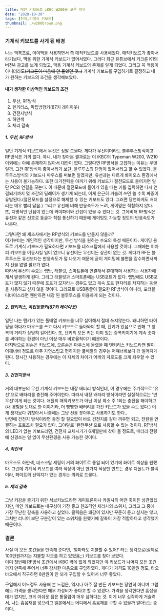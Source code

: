 ```yaml
---
title: 메인 키보드로 iKBC W200을 고른 이유
date: "2020-10-30"
tags: [취미,기계식 키보드]
thumbnail: ./w200brown.png
---
```


### 기계식 키보드를 사게 된 배경
나는 맥북프로, 아이맥을 사용하면서 쭉 매직키보드를 사용해왔다. 매직키보드가 좋아서라기보다, 맥을 위한 기계식 키보드가 없어서였다. 그러다 최근 유튜브에서 키크론 K1의 버전4 광고를 보게 되었고, 맥용 기계식 키보드의 존재를 알게 되었다. 그리고 꼭 맥용이 아니더라도~~(키크론이 마음에 안 들었던 것..)~~ 기계식 키보드를 구입하기로 결정하고 내가 원하는 키보드의 조건을 생각해보았다.

#### 내가 생각한 이상적인 키보드의 조건
1. 무선, RF방식
2. 텐키리스, 독립방향키(87키 레이아웃)
3. 건전지방식
4. 하얀색
5. 체리 갈축

##### 1. 무선, RF방식
일단 기계식 키보드에서 무선은 정말 드물다. 게다가 무선이더라도 블루투스방식이고 RF방식은 거의 없다. 아니, 내가 찾아본 결과로는 이 iKBC의 Typeman W200, W210 이외에는 아예 존재하지 않아서 대안이 없다. 그렇다면 RF방식을 고집하는 이유는 무엇일까. 그건 RF방식이 좋아서라기 보단, 블루투스의 단점이 없어서라고 할 수 있겠다.
블루투스방식의 키보드나 마우스를 써보면 알겠지만, 유선과는 다르게 바이오스 환경에서는 사용이 불가능하다. 또한 대기전력을 아끼기 위해 키보드가 절전모드로 들어가면 일단 PC와 연결을 끊는다. 이 때문에 절전모드에 들어가 있을 때는 키를 입력하면 다시 연결되기까지 몇 초간의 딜레이가 생기게 되는데, 이게 은근히 거슬려 쓰면 쓸 수록 짜증이 유발된다.(절전모드를 설정으로 해제할 수 있는 키보드도 있다. 그러면 당연하게도 배터리는 매우 빨리 닳음.) 그리고 유선에 비해 반응속도가 느려, 게이밍은 적합하지 않다.
또, 치명적인 단점이 있는데 와이파이와 간섭이 있을 수 있다는 것. 그에비해 RF방식은 유선과 같은 신호로 동글과 직접 통신하기 때문에 게이밍도 가능할 정도의 반응속도가 나온다.

그렇다면 왜 제조사에서는 RF방식의 키보드를 만들지 않을까?  
여기부터는 개인적인 생각이지만, 무선 방식을 원하는 수요의 특성 때문이다. 게이밍 용도로 기계식 키보드가 필요하다면 키보드를 데스크탑에서 사용할 것이다. 그때에는 어차피 키보드를 이동시킬 일이 없으니 유선이든 무선이든 상관이 없는 것. 게다가 RF든 블루투스든 유선보다는 반응속도가 덜 나오기 때문에 굳이 게이밍에 불편을 감수하면서까지 선을 없앨 필요가 없다.  
따라서 무선의 수요는 랩탑, 태블릿, 스마트폰에 연결해서 휴대하며 사용하는 사용자에게서 발생하게 된다. 그리고 태블릿과 스마트폰에는 USB포트가 없다. 랩탑에도 USB포트가 많지 않기 때문에 포트가 모자라는 경우도 있고 계속 포트 한자리를 차지하는 동글을 사용하고 싶지 않을 것이다. 그러므로 USB동글이 필요한 RF방식이 아니라, 포터블 디바이스라면 웬만하면 내장 된 블루투스를 이용하게 되는 것이다.

##### 2. 텐키리스, 독립방향키(87키 레이아웃)
일단 나는 텐키가 있는 풀배열 키보드를 너무 싫어해서 절대 쓰지않는다. 왜냐하면 타이핑을 하다가 마우스를 쓰고 다시 키보드로 돌아와야 할 때, 텐키가 있음으로 인해 그 왕복의 거리가 상당히 길어진다. 또, 텐키의 모든 키는 이미 있는 중복키이기에 계속 숫자를 써야하는 환경이 아닌 이상 매우 비효율적이기 떄문이다.  
마지막으로 왼손은 키보드에, 오른손은 마우스에 올렸을 때 텐키리스 키보드라면 팔이 어깨너비 정도로 아주 자연스럽고 편하지만 풀배열의 경우는 어꺠너비보다 더 벌어지게 된다. 장시간 사용하는 경우에는 이 자세의 차이가 어깨의 피로도를 크게 좌우할 수 있다.

##### 3. 건전지방식
거의 대부분의 무선 기계식 키보드는 내장 배터리 방식인데, 이 경우에는 주기적으로 '유선'으로 배터리를 충전해 주어야한다. 따라서 내장 배터리 방식이라면 실질적으로는 '반무선'이게 되는 것이다. 애플의 매직키보드가 아닌 이상 최소 주 1회는 충전을 해야하고(내 경험을 토대로 한 이야기라, 더 빵빵한 배터리를 가진 키보드가 있을 수도 있다.) 이게 생각보다 귀찮아서 나중에는 그냥 선을 꽂아두고 사용하기도 한다..  
반면에 건전지 방식이라면 충전 할 필요없이 바로 건전지를 갈아 끼우면 되고, 전원을 연결하는 포트조차 필요가 없다. 그야말로 '완전무선'으로 사용할 수 있는 것이다. RF방식의 LED가 없는 키보드라면, 건전지 교체시기가 6개월만에 찾아 올 정도로, 배터리 잔량에 신경쓰는 일 없이 무선환경을 사용 가능한 것이다.

##### 4. 하얀색
마우스도 하얀색, 데스크탑 세팅이 거의 화이트로 통일 되어 있기에 화이트 색상을 원했다. 그런데 기계식 키보드를 여러 색상이 아닌 한가지 색상만 만드는 경우 디폴트가 블랙이라, 화이트의 선택지가 있는 경우는 의외로 드물다..

##### 5. 체리 갈축
그냥 키감을 즐기기 위한 서브키보드라면 게이트론이나 카일사의 어떤 축이든 상관없겠지만, 메인 키보드로는 내구성이 가장 좋고 원조격인 체리사의 스위치, 그리고 그 중에 가장 무난한 갈축을 사용하고 싶었다. 클릭음은 쾌감이 있지만 꾸준히 듣고 싶지는 않고, 그치만 리니어 보단 구분감이 있는 스위치를 원했기에 갈축이 가장 적합하다고 생각했기 때문이다.

### 결론
사실 이 모든 조건들을 만족해 준다면, '얼마라도 지불할 수 있어!' 라는 생각으로(실제로 100만원까지는 지불할 각오를 하고 있었음;;) 키보드를 찾아 보았다.  
이미 첫번째 RF방식 조건에서 iKBC 밖에 없게 되었지만 이 키보드가 나머지 모든 조건까지 만족해 주어서 너무 감사한 마음으로 구입하였다. 게다가 가격도 10만원 정도, 타오바오에서 직구하면 8만원이 안 되게 구입할 수 있어서 너무 좋았다.  

구입해서 어느정도 사용해 본 느낌은, 역시나 아주 잘 만든 키보드는 당연히 아니며 그럼에도 가격을 생각한다면 매우 가성비가 좋다고 할 수 있겠다. 가격을 생각한다면 흠잡을데가 없지만, 크게 아쉬운 점은 통울림이 매우 심하다는 것. 이게 너무 심각하게 거슬려서, 나는 흡음재를 넣으려고 일본에서는 어디에서 흡음재를 구할 수 있을까 알아보는 중이다..